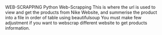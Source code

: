 WEB-SCRAPPING
Python Web-Scrapping
This is where the url is used to view and get the products from Nike Website, and summerise the product into a file in order of table using beautifulsoup
You must make few adjustment if you want to webscrap different website to get products information.
